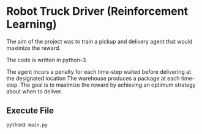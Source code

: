 # Robot Truck Driver (Reinforcement Learning)
The aim of the project was to train a pickup and delivery agent that would maximize the reward.


The code is written in python-3.


The agent incurs a penalty for each time-step waited before delivering at the designated location
The warehouse produces a package at each time-step. 
The goal is to maximize the reward by achieving an optimum strategy about when to deliver.

## Execute File
`python3 main.py`
